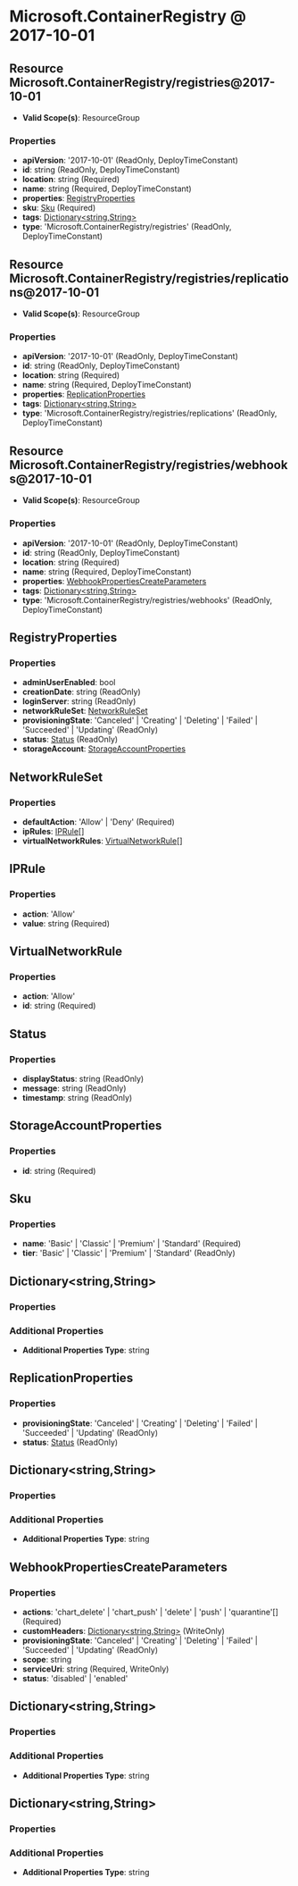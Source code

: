 # Microsoft.ContainerRegistry @ 2017-10-01

## Resource Microsoft.ContainerRegistry/registries@2017-10-01
* **Valid Scope(s)**: ResourceGroup
### Properties
* **apiVersion**: '2017-10-01' (ReadOnly, DeployTimeConstant)
* **id**: string (ReadOnly, DeployTimeConstant)
* **location**: string (Required)
* **name**: string (Required, DeployTimeConstant)
* **properties**: [RegistryProperties](#registryproperties)
* **sku**: [Sku](#sku) (Required)
* **tags**: [Dictionary<string,String>](#dictionarystringstring)
* **type**: 'Microsoft.ContainerRegistry/registries' (ReadOnly, DeployTimeConstant)

## Resource Microsoft.ContainerRegistry/registries/replications@2017-10-01
* **Valid Scope(s)**: ResourceGroup
### Properties
* **apiVersion**: '2017-10-01' (ReadOnly, DeployTimeConstant)
* **id**: string (ReadOnly, DeployTimeConstant)
* **location**: string (Required)
* **name**: string (Required, DeployTimeConstant)
* **properties**: [ReplicationProperties](#replicationproperties)
* **tags**: [Dictionary<string,String>](#dictionarystringstring)
* **type**: 'Microsoft.ContainerRegistry/registries/replications' (ReadOnly, DeployTimeConstant)

## Resource Microsoft.ContainerRegistry/registries/webhooks@2017-10-01
* **Valid Scope(s)**: ResourceGroup
### Properties
* **apiVersion**: '2017-10-01' (ReadOnly, DeployTimeConstant)
* **id**: string (ReadOnly, DeployTimeConstant)
* **location**: string (Required)
* **name**: string (Required, DeployTimeConstant)
* **properties**: [WebhookPropertiesCreateParameters](#webhookpropertiescreateparameters)
* **tags**: [Dictionary<string,String>](#dictionarystringstring)
* **type**: 'Microsoft.ContainerRegistry/registries/webhooks' (ReadOnly, DeployTimeConstant)

## RegistryProperties
### Properties
* **adminUserEnabled**: bool
* **creationDate**: string (ReadOnly)
* **loginServer**: string (ReadOnly)
* **networkRuleSet**: [NetworkRuleSet](#networkruleset)
* **provisioningState**: 'Canceled' | 'Creating' | 'Deleting' | 'Failed' | 'Succeeded' | 'Updating' (ReadOnly)
* **status**: [Status](#status) (ReadOnly)
* **storageAccount**: [StorageAccountProperties](#storageaccountproperties)

## NetworkRuleSet
### Properties
* **defaultAction**: 'Allow' | 'Deny' (Required)
* **ipRules**: [IPRule](#iprule)[]
* **virtualNetworkRules**: [VirtualNetworkRule](#virtualnetworkrule)[]

## IPRule
### Properties
* **action**: 'Allow'
* **value**: string (Required)

## VirtualNetworkRule
### Properties
* **action**: 'Allow'
* **id**: string (Required)

## Status
### Properties
* **displayStatus**: string (ReadOnly)
* **message**: string (ReadOnly)
* **timestamp**: string (ReadOnly)

## StorageAccountProperties
### Properties
* **id**: string (Required)

## Sku
### Properties
* **name**: 'Basic' | 'Classic' | 'Premium' | 'Standard' (Required)
* **tier**: 'Basic' | 'Classic' | 'Premium' | 'Standard' (ReadOnly)

## Dictionary<string,String>
### Properties
### Additional Properties
* **Additional Properties Type**: string

## ReplicationProperties
### Properties
* **provisioningState**: 'Canceled' | 'Creating' | 'Deleting' | 'Failed' | 'Succeeded' | 'Updating' (ReadOnly)
* **status**: [Status](#status) (ReadOnly)

## Dictionary<string,String>
### Properties
### Additional Properties
* **Additional Properties Type**: string

## WebhookPropertiesCreateParameters
### Properties
* **actions**: 'chart_delete' | 'chart_push' | 'delete' | 'push' | 'quarantine'[] (Required)
* **customHeaders**: [Dictionary<string,String>](#dictionarystringstring) (WriteOnly)
* **provisioningState**: 'Canceled' | 'Creating' | 'Deleting' | 'Failed' | 'Succeeded' | 'Updating' (ReadOnly)
* **scope**: string
* **serviceUri**: string (Required, WriteOnly)
* **status**: 'disabled' | 'enabled'

## Dictionary<string,String>
### Properties
### Additional Properties
* **Additional Properties Type**: string

## Dictionary<string,String>
### Properties
### Additional Properties
* **Additional Properties Type**: string

